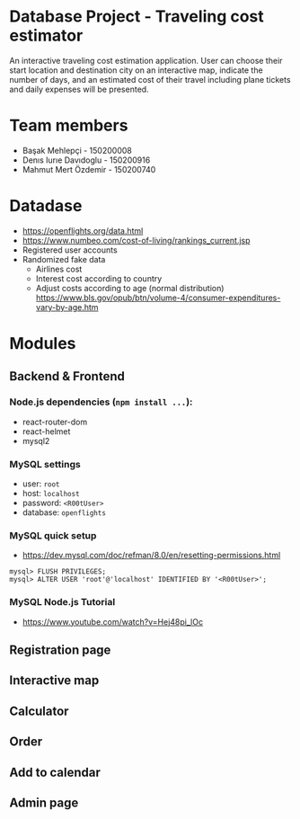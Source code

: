 # Database Project - Traveling cost estimator
  An interactive traveling cost estimation application. User can choose their start location and destination city on an interactive map, indicate the number of days, and an estimated cost of their travel including plane tickets and daily expenses will be presented.

# Team members
- Başak Mehlepçi - 150200008
- Denıs Iurıe Davıdoglu - 150200916
- Mahmut Mert Özdemir - 150200740

# Datadase
- https://openflights.org/data.html
- https://www.numbeo.com/cost-of-living/rankings_current.jsp
- Registered user accounts
- Randomized fake data
  + Airlines cost
  + Interest cost according to country
  + Adjust costs according to age (normal distribution)
	https://www.bls.gov/opub/btn/volume-4/consumer-expenditures-vary-by-age.htm
	
# Modules
## Backend & Frontend
### Node.js dependencies (`npm install ...`):
- react-router-dom
- react-helmet
- mysql2

### MySQL settings
- user: `root`
- host: `localhost`
- password: `<R00tUser>`
- database: `openflights`

### MySQL quick setup
- https://dev.mysql.com/doc/refman/8.0/en/resetting-permissions.html
```
mysql> FLUSH PRIVILEGES;
mysql> ALTER USER 'root'@'localhost' IDENTIFIED BY '<R00tUser>';
```

### MySQL Node.js Tutorial
- https://www.youtube.com/watch?v=Hej48pi_lOc

## Registration page
## Interactive map
## Calculator
## Order
## Add to calendar
## Admin page

